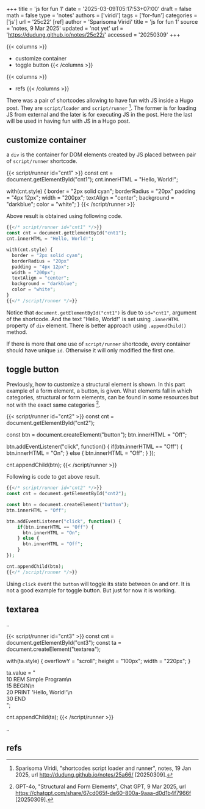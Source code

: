 +++
title = 'js for fun 1'
date = '2025-03-09T05:17:53+07:00'
draft = false
math = false
type = 'notes'
authors = ['viridi']
tags = ['for-fun']
categories = ['js']
url = '25c22'
[ref]
author = 'Sparisoma Viridi'
title = 'js for fun 1'
source = 'notes, 9 Mar 2025'
updated = 'not yet'
url = 'https://dudung.github.io/notes/25c22/'
accessed = '20250309'
+++

{{< columns >}}
+ customize container
+ toggle button
{{< /columns >}}

{{< columns >}}
+ refs
{{< /columns >}}

<!--more-->

There was a pair of shortcodes allowing to have fun with JS inside a Hugo post. They are `script/loader` and `script/runner` [^viridi_2025]. The former is for loading JS from external and the later is for executing JS in the post. Here the last will be used in having fun with JS in a Hugo post.


## customize container
a `div` is the container for DOM elements created by JS placed between pair of `script/runner` shortcode.

{{< script/runner id="cnt1" >}}
const cnt = document.getElementById("cnt1");
cnt.innerHTML = "Hello, World!";

with(cnt.style) {
  border = "2px solid cyan";
  borderRadius = "20px"
  padding = "4px 12px";
  width = "200px";
  textAlign = "center";
  background = "darkblue";
  color = "white";
}
{{< /script/runner >}}

Above result is obtained using following code.

```php
{{</* script/runner id="cnt1" */>}}
const cnt = document.getElementById("cnt1");
cnt.innerHTML = "Hello, World!";

with(cnt.style) {
  border = "2px solid cyan";
  borderRadius = "20px"
  padding = "4px 12px";
  width = "200px";
  textAlign = "center";
  background = "darkblue";
  color = "white";
}
{{</* /script/runner */>}}
```

Notice that `document.getElementById("cnt1")` is due to `id="cnt1"`, argument of the shortcode. And the text "Hello, World!" is set using 
`.innerHTML` property of `div` element. There is better approach using `.appendChild()` method.

If there is more that one use of `script/runner` shortcode, every container should have unique `id`. Otherwise it will only modified the first one.


## toggle button
Previously, how to customize a structural element is shown. In this part example of a form element, a button, is given. What elements fall in which categories, structural or form elements, can be found in some resources but not with the exact same categories [^gpt4o_20205].

{{< script/runner id="cnt2" >}}
const cnt = document.getElementById("cnt2");

const btn = document.createElement("button");
btn.innerHTML = "Off";

btn.addEventListener("click", function() {
    if(btn.innerHTML == "Off") {
      btn.innerHTML = "On";
    } else {
      btn.innerHTML = "Off";
    }
});

cnt.appendChild(btn);
{{< /script/runner >}}

Following is code to get above result.

```php
{{</* script/runner id="cnt2" */>}}
const cnt = document.getElementById("cnt2");

const btn = document.createElement("button");
btn.innerHTML = "Off";

btn.addEventListener("click", function() {
    if(btn.innerHTML == "Off") {
      btn.innerHTML = "On";
    } else {
      btn.innerHTML = "Off";
    }
});

cnt.appendChild(btn);
{{</* /script/runner */>}}
```

Using `click` event the `button` will toggle its state between `On` and `Off`. It is not a good example for toggle button. But just for now it is working. 

## textarea
..

{{< script/runner id="cnt3" >}}
const cnt = document.getElementById("cnt3");
const ta = document.createElement("textarea");

with(ta.style) {
  overflowY = "scroll";
  height = "100px";
  width = "220px";
}

ta.value = "\
10 REM Simple Program\n\
15 BEGIN\n\
20 PRINT 'Hello, World!'\n\
30 END\
";

cnt.appendChild(ta);
{{< /script/runner >}}

..


## refs
[^viridi_2025]: Sparisoma Viridi, "shortcodes script loader and runner", notes, 19 Jan 2025, url http://dudung.github.io/notes/25a66/ [20250309].
[^gpt4o_20205]: GPT-4o, "Structural and Form Elements", Chat GPT, 9 Mar 2025, url https://chatgpt.com/share/67cd065f-de60-800a-9aaa-d0d1b4f7966f [20250309].